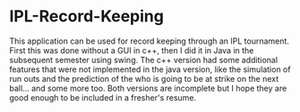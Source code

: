 # IPL-Record-Keeping
This application can be used for record keeping through an IPL tournament.
First this was done without a GUI in c++, then I did it in Java in the subsequent semester using swing.
The c++ version had some additional features that were not implemented in the java version, like the simulation of run outs and the prediction of the who is going to be at strike on the next ball... and some more too.
Both versions are incomplete but I hope they are good enough to be included in a fresher's resume.
